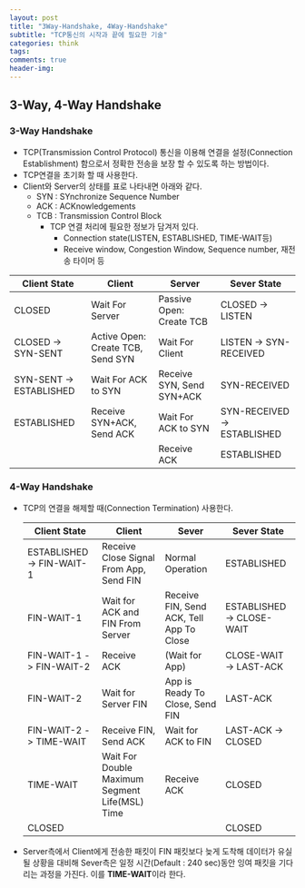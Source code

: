 ```yaml
---  
layout: post  
title: "3Way-Handshake, 4Way-Handshake"  
subtitle: "TCP통신의 시작과 끝에 필요한 기술"  
categories: think
tags: 
comments: true  
header-img:
---
```

## 3-Way, 4-Way Handshake
### 3-Way Handshake	
- TCP(Transmission Control Protocol) 통신을 이용해 연결을 설정(Connection Establishment) 함으로서 정확한 전송을 보장 할 수 있도록 하는 방법이다.
- TCP연결을 초기화 할 때 사용한다.
- Client와 Server의 상태를 표로 나타내면 아래와 같다.
	- SYN : SYnchronize Sequence Number
	- ACK : ACKnowledgements
	- TCB : Transmission Control Block
		- TCP 연결 처리에 필요한 정보가 담겨저 있다.
			- Connection state(LISTEN, ESTABLISHED, TIME-WAIT등)
			- Receive window, Congestion Window, Sequence number, 재전송 타이머 등


|Client State|Client|Server|Sever State|
|----|----|----|----|
|CLOSED|Wait For Server|Passive Open: Create TCB|CLOSED -> LISTEN|
|CLOSED -> SYN-SENT|Active Open: Create TCB, Send SYN|Wait For Client|LISTEN -> SYN-RECEIVED|
|SYN-SENT -> ESTABLISHED|Wait For ACK to SYN|Receive SYN, Send SYN+ACK|SYN-RECEIVED|
|ESTABLISHED|Receive SYN+ACK, Send ACK|Wait For ACK to SYN|SYN-RECEIVED -> ESTABLISHED|
|||Receive ACK|ESTABLISHED|



### 4-Way Handshake
- TCP의 연결을 해제할 때(Connection Termination) 사용한다. 

	|Client State|Client|Sever|Sever State|
	|----|----|----|----|
	|ESTABLISHED -> FIN-WAIT-1|Receive Close Signal From App, Send FIN|Normal Operation|ESTABLISHED|
	|FIN-WAIT-1|Wait for ACK and FIN From Server|Receive FIN, Send ACK, Tell App To Close|ESTABLISHED -> CLOSE-WAIT|
	|FIN-WAIT-1 -> FIN-WAIT-2|Receive ACK|(Wait for App)|CLOSE-WAIT -> LAST-ACK|
	|FIN-WAIT-2|Wait for Server FIN|App is Ready To Close, Send FIN|LAST-ACK|
	|FIN-WAIT-2 -> TIME-WAIT|Receive FIN, Send ACK|Wait for ACK to FIN|LAST-ACK -> CLOSED|
	|TIME-WAIT|Wait For Double Maximum Segment Life(MSL) Time|Receive ACK|CLOSED|
	|CLOSED|||CLOSED|


- Server측에서 Client에게 전송한 패킷이 FIN 패킷보다 늦게 도착해 데이터가 유실 될 상황을 대비해 Sever측은 일정 시간(Default : 240 sec)동안 잉여 패킷을 기다리는 과정을 가진다. 이를 **TIME-WAIT**이라 한다. 